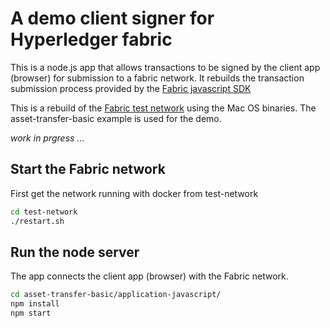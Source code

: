 # A demo client signer for Hyperledger fabric 

This is a node.js app that allows transactions to be signed by the client app (browser) for submission to a fabric network. It rebuilds the transaction submission process provided by the [Fabric javascript SDK](https://hyperledger.github.io/fabric-sdk-node/release-2.2/tutorial-sign-transaction-offline.html)

This is a rebuild of the [Fabric test network](https://hyperledger-fabric.readthedocs.io/en/latest/test_network.html) using the Mac OS binaries. The asset-transfer-basic example is used for the demo.

*work in prgress ...*

## Start the Fabric network 

First get the network running with docker from test-network
```bash
cd test-network
./restart.sh
```
## Run the node server 

The app connects the client app (browser) with the Fabric network.

```bash
cd asset-transfer-basic/application-javascript/
npm install
npm start
```
